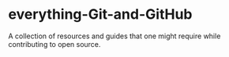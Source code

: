 # everything-Git-and-GitHub
A collection of resources and guides that one might require while contributing to open source.
